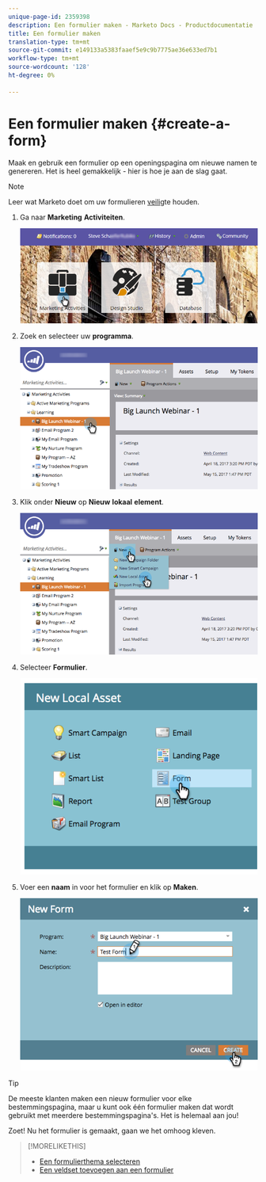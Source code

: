 ```yaml
---
unique-page-id: 2359398
description: Een formulier maken - Marketo Docs - Productdocumentatie
title: Een formulier maken
translation-type: tm+mt
source-git-commit: e149133a5383faaef5e9c9b7775ae36e633ed7b1
workflow-type: tm+mt
source-wordcount: '128'
ht-degree: 0%

---
```



# Een formulier maken {#create-a-form}

Maak en gebruik een formulier op een openingspagina om nieuwe namen te genereren. Het is heel gemakkelijk - hier is hoe je aan de slag gaat.

>[!NOTE]
>
>Leer wat Marketo doet om uw formulieren [veilig](http://nation.marketo.com/t5/Product-Documents/Forms-Service-Enhancements/ta-p/303670#M1038)te houden.

1. Ga naar **Marketing** **Activiteiten**.

   ![](assets/login-marketing-activities.png)

1. Zoek en selecteer uw **programma**.

   ![](assets/programseelct.png)

1. Klik onder **Nieuw** op **Nieuw** **lokaal** **element**.

   ![](assets/newlocalasset.png)

1. Selecteer **Formulier**.

   ![](assets/image2014-9-15-17-3a1-3a20.png)

1. Voer een **naam** in voor het formulier en klik op **Maken**.

   ![](assets/newformwithhands.png)

>[!TIP]
>
>De meeste klanten maken een nieuw formulier voor elke bestemmingspagina, maar u kunt ook één formulier maken dat wordt gebruikt met meerdere bestemmingspagina&#39;s. Het is helemaal aan jou!

Zoet! Nu het formulier is gemaakt, gaan we het omhoog kleven.

>[!MORELIKETHIS]
>
>* [Een formulierthema selecteren](select-a-form-theme.md)
>* [Een veldset toevoegen aan een formulier](../../../../product-docs/demand-generation/forms/form-fields/add-a-fieldset-to-a-form.md)

>



